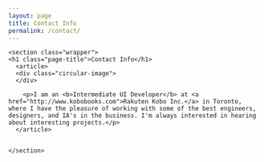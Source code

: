 ```yaml
---
layout: page
title: Contact Info
permalink: /contact/
---
```


<div class= "contact-page">
  <div class="main-graphic">
    <div id="map-canvas"></div>
  </div>

    <section class="wrapper">
    <h1 class="page-title">Contact Info</h1>
      <article>
      <div class="circular-image">
      </div>

        <p>I am an <b>Intermediate UI Developer</b> at <a href="http://www.kobobooks.com">Rakuten Kobo Inc.</a> in Toronto, where I have the pleasure of working with some of the best engineers, designers, and IA's in the business. I'm always interested in hearing about interesting projects.</p>
      </article>


    </section>
</div>
